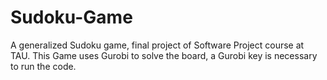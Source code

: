 # Sudoku-Game
A generalized Sudoku game, final project of Software Project course at TAU. This Game uses Gurobi to solve the board, a Gurobi key is necessary to run the code.
